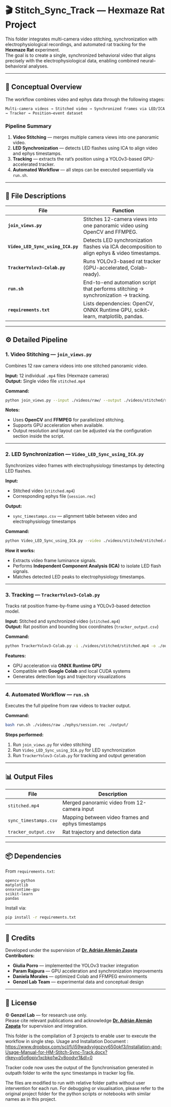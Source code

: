 # 🎬 Stitch_Sync_Track — Hexmaze Rat Project

This folder integrates multi-camera video stitching, synchronization with electrophysiological recordings, and automated rat tracking for the **Hexmaze Rat** experiment.  
The goal is to create a single, synchronized behavioral video that aligns precisely with the electrophysiological data, enabling combined neural–behavioral analyses.

---

## 🧠 Conceptual Overview

The workflow combines video and ephys data through the following stages:

```
Multi-camera videos → Stitched video → Synchronized frames via LED/ICA → Tracker → Position–event dataset
```

### Pipeline Summary

1. **Video Stitching** — merges multiple camera views into one panoramic video.  
2. **LED Synchronization** — detects LED flashes using ICA to align video and ephys timestamps.  
3. **Tracking** — extracts the rat’s position using a YOLOv3-based GPU-accelerated tracker.  
4. **Automated Workflow** — all steps can be executed sequentially via `run.sh`.

---

## 📁 File Descriptions

| File | Function |
|------|-----------|
| **`join_views.py`** | Stitches 12-camera views into one panoramic video using OpenCV and FFMPEG. |
| **`Video_LED_Sync_using_ICA.py`** | Detects LED synchronization flashes via ICA decomposition to align ephys & video timestamps. |
| **`TrackerYolov3-Colab.py`** | Runs YOLOv3-based rat tracker (GPU-accelerated, Colab-ready). |
| **`run.sh`** | End-to-end automation script that performs stitching → synchronization → tracking. |
| **`requirements.txt`** | Lists dependencies: OpenCV, ONNX Runtime GPU, scikit-learn, matplotlib, pandas. |

---

## ⚙️ Detailed Pipeline

### 1. Video Stitching — `join_views.py`
Combines 12 raw camera videos into one stitched panoramic video.

**Input:** 12 individual `.mp4` files (Hexmaze cameras)  
**Output:** Single video file `stitched.mp4`  

**Command:**
```bash
python join_views.py --input ./videos/raw/ --output ./videos/stitched/stitched.mp4
```

**Notes:**
- Uses **OpenCV** and **FFMPEG** for parallelized stitching.  
- Supports GPU acceleration when available.  
- Output resolution and layout can be adjusted via the configuration section inside the script.

---

### 2. LED Synchronization — `Video_LED_Sync_using_ICA.py`
Synchronizes video frames with electrophysiology timestamps by detecting LED flashes.

**Input:**  
- Stitched video (`stitched.mp4`)  
- Corresponding ephys file (`session.rec`)

**Output:**  
- `sync_timestamps.csv` — alignment table between video and electrophysiology timestamps

**Command:**
```bash
python Video_LED_Sync_using_ICA.py --video ./videos/stitched/stitched.mp4 --ephys ./ephys/session.rec
```

**How it works:**
- Extracts video frame luminance signals.  
- Performs **Independent Component Analysis (ICA)** to isolate LED flash signals.  
- Matches detected LED peaks to electrophysiology timestamps.

---

### 3. Tracking — `TrackerYolov3-Colab.py`
Tracks rat position frame-by-frame using a YOLOv3-based detection model.

**Input:** Stitched and synchronized video (`stitched.mp4`)  
**Output:** Rat position and bounding box coordinates (`tracker_output.csv`)

**Command:**
```bash
python TrackerYolov3-Colab.py -i ./videos/stitched/stitched.mp4 -o ./output/
```

**Features:**
- GPU acceleration via **ONNX Runtime GPU**  
- Compatible with **Google Colab** and local CUDA systems  
- Generates detection logs and trajectory visualizations

---

### 4. Automated Workflow — `run.sh`
Executes the full pipeline from raw videos to tracker output.

**Command:**
```bash
bash run.sh ./videos/raw ./ephys/session.rec ./output/
```

**Steps performed:**
1. Run `join_views.py` for video stitching  
2. Run `Video_LED_Sync_using_ICA.py` for LED synchronization  
3. Run `TrackerYolov3-Colab.py` for tracking and output generation

---

## 📊 Output Files

| File | Description |
|------|--------------|
| `stitched.mp4` | Merged panoramic video from 12-camera input |
| `sync_timestamps.csv` | Mapping between video frames and ephys timestamps |
| `tracker_output.csv` | Rat trajectory and detection data |

---

## 📦 Dependencies

From `requirements.txt`:

```
opencv-python
matplotlib
onnxruntime-gpu
scikit-learn
pandas
```

Install via:
```bash
pip install -r requirements.txt
```

---

## 👥 Credits

Developed under the supervision of **[Dr. Adrián Alemán Zapata](https://github.com/Aleman-Z)**  
**Contributors:**
- **Giulia Porro** — implemented the YOLOv3 tracker integration  
- **Param Rajpura** — GPU acceleration and synchronization improvements  
- **Daniela Morales** — optimized Colab and FFMPEG environments  
- **Genzel Lab Team** — experimental data and conceptual design  

---

## 🧾 License

© **Genzel Lab** — for research use only.  
Please cite relevant publications and acknowledge **[Dr. Adrián Alemán Zapata](https://github.com/Aleman-Z)** for supervision and integration.



This folder is the compilation of 3 projects to enable user to execute the workflow in single step.
Usage and Installation Document : https://www.dropbox.com/scl/fi/i59wadvyigozyv650okf3/Installation-and-Usage-Manual-for-HM-Stitch-Sync-Track.docx?rlkey=q5o6ppiv1xcbkq1w2v8oodvr1&dl=0

Tracker code now uses the output of the Synchronisation generated in outpath folder to write the sync timestamps in tracker log file.

The files are modified to run with relative folder paths without user intervention for each run. For debugging or visualisation, please refer to the original project folder for the python scripts or notebooks with similar names as in this project.
